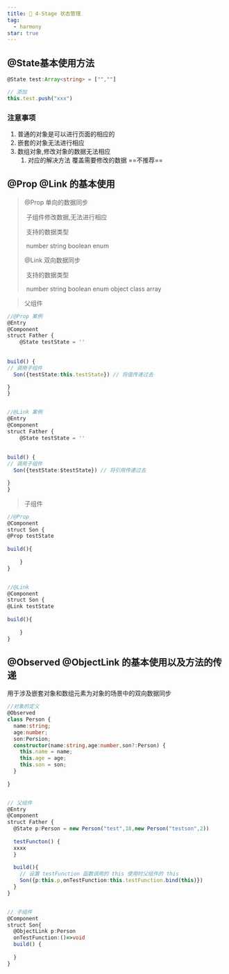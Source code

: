 ```yaml
---
title: 🦋 4-Stage 状态管理
tag:
  - harmony
star: true
---
```


## @State基本使用方法

```ts
@State test:Array<string> = ["",""]

// 添加
this.test.push("xxx")
```



### 注意事项

1. 普通的对象是可以进行页面的相应的
2. 嵌套的对象无法进行相应
3. 数组对象,修改对象的数据无法相应
   1. 对应的解决方法 覆盖需要修改的数据 ==不推荐==

## @Prop @Link 的基本使用

> @Prop 单向的数据同步
>
> ​	子组件修改数据,无法进行相应
>
> ​	支持的数据类型
>
> ​		number string boolean enum
>
> @Link 双向数据同步
>
> ​	支持的数据类型
>
> ​		number string boolean enum object class array

>  父组件

```ts
//@Prop 案例
@Entry
@Component
struct Father {
	@State testState = ''
  
  
build() {
// 调用子组件
  Son({testState:this.testState}) // 将值传递过去

}
}


//@Link 案例
@Entry
@Component
struct Father {
	@State testState = ''
  
  
build() {
// 调用子组件
  Son({testState:$testState}) // 将引用传递过去

}
}
```



> 子组件

```ts
//@Prop
@Component
struct Son {
@Prop testState
  
build(){
  
	}
}


//@Link
@Component
struct Son {
@Link testState
  
build(){
  
	}
}
```



## @Observed @ObjectLink 的基本使用以及方法的传递

用于涉及嵌套对象和数组元素为对象的场景中的双向数据同步

```ts
//对象的定义
@Observed
class Person {
  name:string;
  age:number;
  son:Persion;
  constructor(name:string,age:number,son?:Person) {
    this.name = name;
    this.age = age;
    this.son = son;
  }
  
}


// 父组件
@Entry
@Component
struct Father {
  @State p:Person = new Person("test",18,new Person("testson",2))
  
  testFuncton() {
  xxxx
  }
  
  build(){
    // 设置 testFunction 函数调用的 this 使用时父组件的 this
  	Son({p:this.p,onTestFunction:this.testFunction.bind(this)})
  }
}


// 子组件
@Component
struct Son{
  @ObjectLink p:Person
  onTestFunction:()=>void
  build() {
    
  }
}
```

